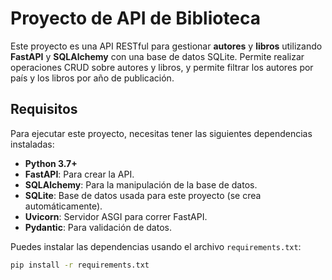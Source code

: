 # Proyecto de API de Biblioteca

Este proyecto es una API RESTful para gestionar **autores** y **libros** utilizando **FastAPI** y **SQLAlchemy** con una base de datos SQLite. Permite realizar operaciones CRUD sobre autores y libros, y permite filtrar los autores por país y los libros por año de publicación.

## Requisitos

Para ejecutar este proyecto, necesitas tener las siguientes dependencias instaladas:

- **Python 3.7+**
- **FastAPI**: Para crear la API.
- **SQLAlchemy**: Para la manipulación de la base de datos.
- **SQLite**: Base de datos usada para este proyecto (se crea automáticamente).
- **Uvicorn**: Servidor ASGI para correr FastAPI.
- **Pydantic**: Para validación de datos.

Puedes instalar las dependencias usando el archivo `requirements.txt`:

```bash
pip install -r requirements.txt
